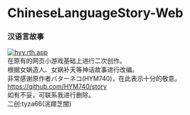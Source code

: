 # ChineseLanguageStory-Web
### 汉语言故事
[![hyy.rth.app](https://img.shields.io/badge/hyy.rth.app-grey)](https://hyy.rth.app/)  
在原有的网页小游戏基础上进行二次创作。  
根据女娲造人、女娲补天等神话故事进行改编。  
非常感谢原作者バターネコ(HYM740)，在此表示十分的敬意。  
https://github.com/HYM740/story  
如有不妥，可联系我进行删除。  
二创:tyza66(洮羱芝闇)

